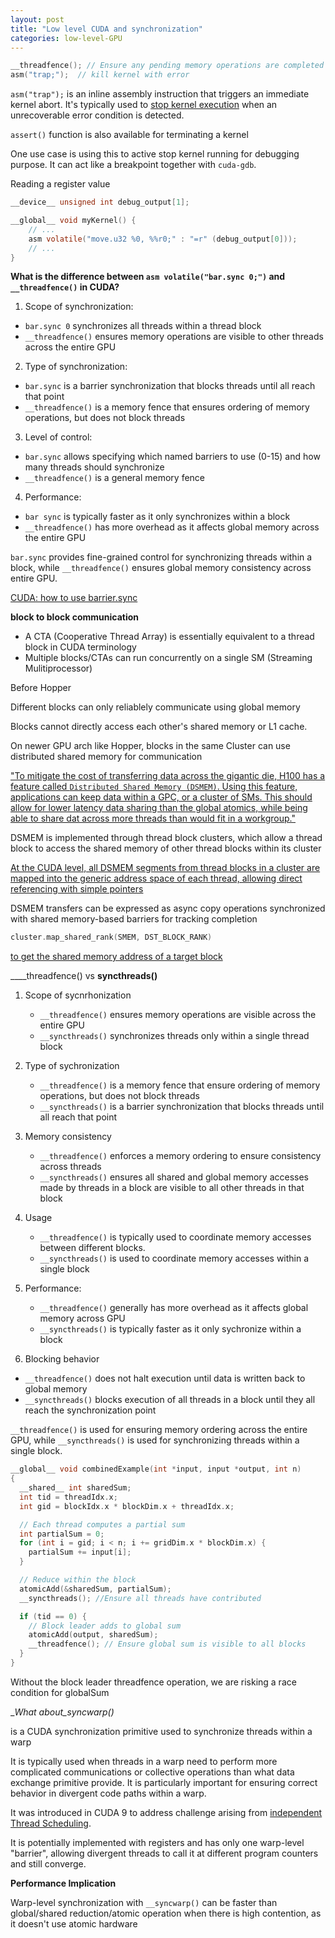 ```yaml
---
layout: post
title: "Low level CUDA and synchronization"
categories: low-level-GPU
---
```

```c
__threadfence(); // Ensure any pending memory operations are completed
asm("trap;");  // kill kernel with error
```

`asm("trap");` is an inline assembly instruction that triggers an immediate kernel abort. It's typically used to [stop kernel execution](https://stackoverflow.com/questions/34989481/how-to-interrupt-or-cancel-a-cuda-kernel-from-host-code) when an unrecoverable error condition is detected.

`assert()` function is also available for terminating a kernel

One use case is using this to active stop kernel running for debugging purpose. It can act like a breakpoint together with `cuda-gdb`.

Reading a register value

```c
__device__ unsigned int debug_output[1];

__global__ void myKernel() {
    // ...
    asm volatile("move.u32 %0, %%r0;" : "=r" (debug_output[0]));
    // ...
}
```

__What is the difference between `asm volatile("bar.sync 0;")` and `__threadfence()` in CUDA?__

1. Scope of synchronization:

  - `bar.sync 0` synchronizes all threads within a thread block
  - `__threadfence()` ensures memory operations are visible to other threads across the entire GPU

2. Type of synchronization:

  - `bar.sync` is a barrier synchronization that blocks threads until all reach that point
  - `__threadfence()` is a memory fence that ensures ordering of memory operations, but does not block threads

3. Level of control:

  - `bar.sync` allows specifying which named barriers to use (0-15) and how many threads should synchronize
  - `__threadfence()` is a general memory fence

4. Performance:

  - `bar sync` is typically faster as it only synchronizes within a block
  - `__threadfence()` has more overhead as it affects global memory across the entire GPU

`bar.sync` provides fine-grained control for synchronizing threads within a block, while `__threadfence()` ensures global memory consistency across entire GPU.

[CUDA: how to use barrier.sync](https://stackoverflow.com/questions/53662484/cuda-how-to-use-barrier-sync)

__block to block communication__

- A CTA (Cooperative Thread Array) is essentially equivalent to a thread block in CUDA terminology
- Multiple blocks/CTAs can run concurrently on a single SM (Streaming Mulitiprocessor)

Before Hopper

Different blocks can only reliablely communicate using global memory

Blocks cannot directly access each other's shared memory or L1 cache.

On newer GPU arch like Hopper, blocks in the same Cluster can use distributed shared memory for communication

["To mitigate the cost of transferring data across the gigantic die, H100 has a feature called `Distributed Shared Memory (DSMEM)`. Using this feature, applications can keep data within a GPC, or a cluster of SMs. This should allow for lower latency data sharing than the global atomics, while being able to share dat across more threads than would fit in a workgroup."](https://chipsandcheese.com/2023/07/02/nvidias-h100-funny-l2-and-tons-of-bandwidth/)

DSMEM is implemented through thread block clusters, which allow a thread block to access the shared memory of other thread blocks within its cluster

[At the CUDA level, all DSMEM segments from thread blocks in a cluster are mapped into the generic address space of each thread, allowing direct referencing with simple pointers](https://developer.nvidia.com/blog/nvidia-hopper-architecture-in-depth/)

DSMEM transfers can be expressed as async copy operations synchronized with shared memory-based barriers for tracking completion

```c
cluster.map_shared_rank(SMEM, DST_BLOCK_RANK)
```

[to get the shared memory address of a target block](https://arxiv.org/abs/2402.13499)

__\__threadfence() vs __syncthreads()__

1. Scope of sycnrhonization
   - `__threadfence()` ensures memory operations are visible across the entire GPU
   - `__syncthreads()` synchronizes threads only within a single thread block
  
2. Type of sychronization

   - `__threadfence()` is a memory fence that ensure ordering of memory operations, but does not block threads
   - `__syncthreads()` is a barrier synchronization that blocks threads until all reach that point
3. Memory consistency
   - `__threadfence()` enforces a memory ordering to ensure consistency across threads
   - `__syncthreads()` ensures all shared and global memory accesses made by threads in a block are visible to all other threads in that block

4. Usage
   - `__threadfence()` is typically used to coordinate memory accesses between different blocks.
   - `__syncthreads()` is used to coordinate memory accesses within a single block
  
5. Performance:
   - `__threadfence()` generally has more overhead as it affects global memory across GPU
   - `__syncthreads()` is typically faster as it only sychronize within a block

6. Blocking behavior
  - `__threadfence()` does not halt execution until data is written back to global memory
  - `__syncthreads()` blocks execution of all threads in a block until they all reach the synchronization point
  
`__threadfence()` is used for ensuring memory ordering across the entire GPU, while `__syncthreads()` is used for synchronizing threads within a single block.


```c
__global__ void combinedExample(int *input, input *output, int n)
{
  __shared__ int sharedSum;
  int tid = threadIdx.x;
  int gid = blockIdx.x * blockDim.x + threadIdx.x;

  // Each thread computes a partial sum
  int partialSum = 0;
  for (int i = gid; i < n; i += gridDim.x * blockDim.x) {
    partialSum += input[i];
  }

  // Reduce within the block
  atomicAdd(&sharedSum, partialSum);
  __syncthreads(); //Ensure all threads have contributed

  if (tid == 0) {
    // Block leader adds to global sum
    atomicAdd(output, sharedSum);
    __threadfence(); // Ensure global sum is visible to all blocks
  }
}
```

Without the block leader threadfence operation, we are risking a race condition for globalSum

__What about\__syncwarp()__

is a CUDA synchronization primitive used to synchronize threads within a warp

It is typically used when threads in a warp need to perform more complicated communications or collective operations than what data exchange primitive provide. It is particularly important for ensuring correct behavior in divergent code paths within a warp.

It was introduced in CUDA 9 to address challenge arising from [independent Thread Scheduling](https://accelsnow.com/CUDA-Warp-Primitives-and-Sync-Notes).

It is potentially implemented with registers and has only one warp-level "barrier", allowing divergent threads to call it at different program counters and still converge.

**Performance Implication**

Warp-level synchronization with `__syncwarp()` can be faster than global/shared reduction/atomic operation when there is high contention, as it doesn't use atomic hardware
